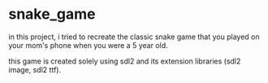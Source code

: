 # snake_game

in this project, i tried to recreate the classic snake game that you played on your mom's phone when you were a 5 year old.

this game is created solely using sdl2 and its extension libraries (sdl2 image, sdl2 ttf).
